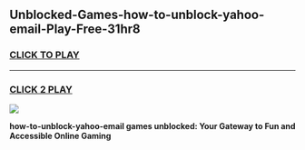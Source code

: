 
## Unblocked-Games-how-to-unblock-yahoo-email-Play-Free-31hr8
<h3>
<a href="https://premium76.site?title=how-to-unblock-yahoo-email&ref=18A1">CLICK TO PLAY</a></h3>
<hr>

<h3>
<a href="https://premium76.site?title=how-to-unblock-yahoo-email&ref=18A1">CLICK 2 PLAY</a>
  
</h3>

<a href="https://premium76.site?title=how-to-unblock-yahoo-email&ref=18A1"><img src="https://clearcache.store/games.png"></a>


**how-to-unblock-yahoo-email games unblocked: Your Gateway to Fun and Accessible Online Gaming**
